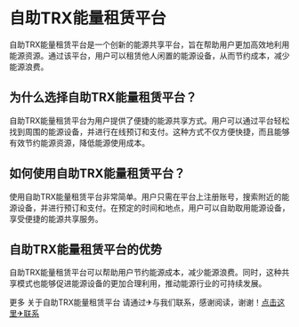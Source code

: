 # 自助TRX能量租赁平台

自助TRX能量租赁平台是一个创新的能源共享平台，旨在帮助用户更加高效地利用能源资源。通过该平台，用户可以租赁他人闲置的能源设备，从而节约成本，减少能源浪费。

## 为什么选择自助TRX能量租赁平台？

自助TRX能量租赁平台为用户提供了便捷的能源共享方式。用户可以通过平台轻松找到周围的能源设备，并进行在线预订和支付。这种方式不仅方便快捷，而且能够有效节约能源资源，降低能源使用成本。

## 如何使用自助TRX能量租赁平台？

使用自助TRX能量租赁平台非常简单。用户只需在平台上注册账号，搜索附近的能源设备，并进行预订和支付。在预定的时间和地点，用户可以自助取用能源设备，享受便捷的能源共享服务。

## 自助TRX能量租赁平台的优势

自助TRX能量租赁平台可以帮助用户节约能源成本，减少能源浪费。同时，这种共享模式也能够促进能源设备的更加合理利用，推动能源行业的可持续发展。

更多 关于自助TRX能量租赁平台 请通过✈与我们联系，感谢阅读，谢谢！[点击这里✈联系](https://t.me/shalongbot)